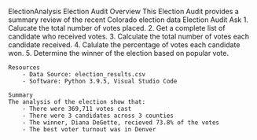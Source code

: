 ElectionAnalysis
    Election Audit Overview
        This Election Audit provides a summary review of the recent Colorado election data
    Election Audit Ask
        1. Calucate the total number of votes placed.
        2. Get a complete list of candidate who received votes.
        3. Calculate the total number of votes each candidate received.
        4. Calulate the percentage of votes each candidate won.
        5. Determine the winner of the election based on popular vote.

    Resources
        - Data Source: election_results.csv
        - Software: Python 3.9.5, Visual Studio Code

    Summary
    The analysis of the election show that:
        - There were 369,711 votes cast
        - There were 3 candidates across 3 counties
        - The winner, Diana DeGette, recieved 73.8% of the votes
        - The best voter turnout was in Denver
         
